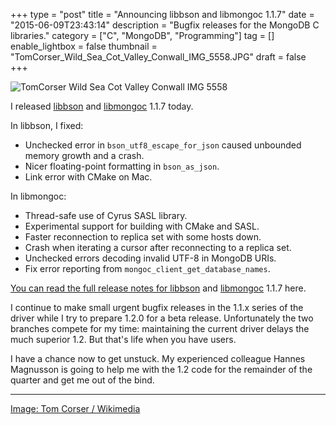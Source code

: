 +++
type = "post"
title = "Announcing libbson and libmongoc 1.1.7"
date = "2015-06-09T23:43:14"
description = "Bugfix releases for the MongoDB C libraries."
category = ["C", "MongoDB", "Programming"]
tag = []
enable_lightbox = false
thumbnail = "TomCorser_Wild_Sea_Cot_Valley_Conwall_IMG_5558.JPG"
draft = false
+++

<p><img style="display:block; margin-left:auto; margin-right:auto;" src="TomCorser_Wild_Sea_Cot_Valley_Conwall_IMG_5558.JPG" alt="TomCorser Wild Sea Cot Valley Conwall IMG 5558" title="TomCorser Wild Sea Cot Valley Conwall IMG 5558" /></p>
<p>I released <a href="http://mongoc.org/libbson/current/">libbson</a> and <a href="http://mongoc.org/libmongoc/current/">libmongoc</a> 1.1.7 today.</p>
<p>In libbson, I fixed:</p>
<ul>
<li>Unchecked error in <code>bson_utf8_escape_for_json</code> caused unbounded memory growth and a crash.</li>
<li>Nicer floating-point formatting in <code>bson_as_json</code>.</li>
<li>Link error with CMake on Mac.</li>
</ul>
<p>In libmongoc:</p>
<ul>
<li>Thread-safe use of Cyrus SASL library.</li>
<li>Experimental support for building with CMake and SASL.</li>
<li>Faster reconnection to replica set with some hosts down.</li>
<li>Crash when iterating a cursor after reconnecting to a replica set.</li>
<li>Unchecked errors decoding invalid UTF-8 in MongoDB URIs.</li>
<li>Fix error reporting from <code>mongoc_client_get_database_names</code>.</li>
</ul>
<p><a href="https://jira.mongodb.org/secure/ReleaseNote.jspa?version=15523&amp;projectId=10030">You can read the full release notes for <a href="http://mongoc.org/libbson/current/">libbson</a> and <a href="http://mongoc.org/libmongoc/current/">libmongoc</a> 1.1.7 here</a>.</p>
<p>I continue to make small urgent bugfix releases in the 1.1.x series of the driver while I try to prepare 1.2.0 for a beta release. Unfortunately the two branches compete for my time: maintaining the current driver delays the much superior 1.2. But that's life when you have users.</p>
<p>I have a chance now to get unstuck. My experienced colleague Hannes Magnusson is going to help me with the 1.2 code for the remainder of the quarter and get me out of the bind.</p>
<hr />
<p><a href="http://commons.wikimedia.org/wiki/File:TomCorser_Wild_Sea_Cot_Valley_Conwall_IMG_5558.JPG">Image: Tom Corser / Wikimedia</a></p>
